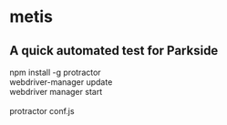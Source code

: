 # metis
## A quick automated test for Parkside

  npm install -g protractor<br>
  webdriver-manager update<br>
  webdriver manager start<br>
  <br>
  protractor conf.js<br>
